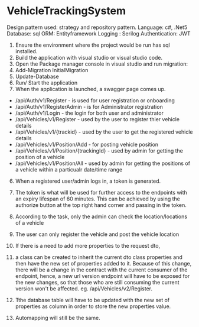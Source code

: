 # VehicleTrackingSystem 

 Design pattern used: strategy and repository pattern.
 Language: c#, .Net5
 Database: sql
 ORM: Entityframework
 Logging : Serilog
 Authentication: JWT
1. Ensure the environment where the project would be run has sql installed.
2. Build the application with visual studio or visual studio code.
3. Open the Package manager console in visual studio and run migration:
  1. Add-Migration InitialMigration
  2. Update-Database
4.  Run/ Start the application
5. When the application is launched, a swagger page comes up.
- /api/Auth/v1/Register - is used for user registration or onboarding
- /api/Auth/v1/RegisterAdmin - is for Administrator registration
- /api/Auth/v1/Login - the login for both user and administrator
- /api/Vehicles/v1/Register - used by the user to register thier vehicle details
- /api/Vehicles/v1/{trackid} - used by the user to get the registered vehicle details
- /api/Vehicles/v1/Position/Add - for posting vehicle position
- /api/Vehicles/v1/Position/{trackingId} - used by admin for getting the position of a vehicle
- /api/Vehicles/v1/Position/All - used by admin for getting the positions of a vehicle within a particualr date/time range

6. When a registered user/admin logs in, a token is generated.
7. The token is what will be used for further access to the endpoints with an expiry lifespan of 60 minutes. This can be achieved by 
  using the authorize button at the top right hand corner and passing in the token.
  
8. According to the task, only the admin can check the location/locations of a vehicle
9. The user can only register the vehicle and post the vehicle location 

10. If there is a need to add more properties to the request dto, 
  1. a class can be created to inherit the current dto class properties and then have the new set of properties added to it.
    Because of this change, there will be a change in the contract with the current consumer of the endpoint, 
    hence, a new url version endpoint will have to be exposed for the new changes,
    so that those who are still consuming the current version won't be affected. eg. /api/Vehicles/v2/Register.
  2. Tthe database table will have to be updated with the new set of properties as column in order to store the new properties value.
  3. Automapping will still be the same. 
  
  
